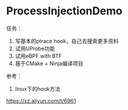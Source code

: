 # ProcessInjectionDemo



任务：

1. 写基本的ptrace hook，自己去搜索更多资料
2. 试用UProbe功能
3. 试用eBPF with BTF
4. 基于CMake + Ninja编译项目

参考：

1. linux下的hook方法

https://xz.aliyun.com/t/6961